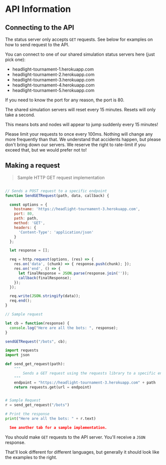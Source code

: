 
# API Information

## Connecting to the API

The status server only accepts `GET` requests. See below for examples on how to send request to the API.

You can connect to one of our shared simulation status servers here (just pick one):

* headlight-tournament-1.herokuapp.com 
* headlight-tournament-2.herokuapp.com 
* headlight-tournament-3.herokuapp.com 
* headlight-tournament-4.herokuapp.com
* headlight-tournament-5.herokuapp.com

If you need to know the port for any reason, the port is 80.

<aside class="notice">
  The shared simulation servers will reset every 15 minutes. Resets will only take a second.

  This means bots and nodes will appear to jump suddenly every 15 minutes!
</aside>

<aside class="warning">
  Please limit your requests to once every 100ms. Nothing will change any more frequently than that.
  We understand that accidents happen, but please don't bring down our servers.  
  We reserve the right to rate-limit if you exceed that, but we would prefer not to!
</aside>

## Making a request

> Sample HTTP GET request implementation

```javascript

// Sends a POST request to a specific endpoint
function SendGETRequest(path, data, callback) {

  const options = {
    hostname: 'https://headlight-tournament-3.herokuapp.com',
    port: 80,
    path: path,
    method: 'GET',
    headers: {
      'Content-Type': 'application/json'
    }
  };

  let response = [];

  req = http.request(options, (res) => {
    res.on('data', (chunk) => { response.push(chunk); });
    res.on('end', () => { 
      let finalResponse = JSON.parse(response.join(''));
      callback(finalResponse); 
    });
  });

  req.write(JSON.stringify(data));
  req.end();
}

// Sample request

let cb = function(response) {
  console.log("Here are all the bots: ", response);
}

sendGETRequest("/bots", cb);
```

```python
import requests
import json

def send_get_request(path):
    """
        Sends a GET request using the requests library to a specific endpoint.
    """
    endpoint = "https://headlight-tournament-3.herokuapp.com" + path
    return requests.get(url = endpoint)


# Sample Request
r = send_get_request("/bots")

# Print the response
print("Here are all the bots: " + r.text)
```

```json
  See another tab for a sample implementation.
```

You should make `GET` requests to the API server. You'll receive a `JSON` response.

That'll look different for different languages, but generally it should look like the examples to the right.
